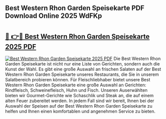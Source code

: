 ## Best Western Rhon Garden Speisekarte PDF Download Online 2025 WdFKp

# <h2><a href="http://gcat9j.nevu.top/?p=Best+Western+Rhon+Garden+Speisekarte">🔗 👉🔴 Best Western Rhon Garden Speisekarte 2025 PDF</a></h2>

[![Best Western Rhon Garden Speisekarte 2025 PDF](https://i.imgur.com/dBaPXMq.png)](http://gcat9j.nevu.top/?p=Best+Western+Rhon+Garden+Speisekarte)
Die Best Western Rhon Garden Speisekarte ist nicht nur eine Liste von Gerichten, sondern auch die Kunst der Wahl. Es gibt eine große Auswahl an frischen Salaten auf der Best Western Rhon Garden Speisekarte unseres Restaurants, die Sie in unserem Salatbereich probieren können. Für Fleischliebhaber bietet unsere Best Western Rhon Garden Speisekarte eine große Auswahl an Gerichten: Rindfleisch, Schweinefleisch, Huhn und Fisch. Unseren Auserwählten bieten wir Gourmet-Gerichte wie Schaschlik und Steak an, die auf einem alten Feuer zubereitet werden. In jedem Fall sind wir bereit, Ihnen bei der Auswahl der Speisen auf der Best Western Rhon Garden Speisekarte zu helfen und Ihnen einen komfortablen und angenehmen Service zu bieten.

